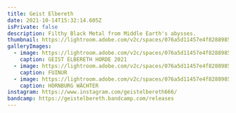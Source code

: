 ```yaml
---
title: Geist Elbereth
date: 2021-10-14T15:32:14.605Z
isPrivate: false
description: Filthy Black Metal from Middle Earth's abysses.
thumbnail: https://lightroom.adobe.com/v2c/spaces/076a5d11457e4f8288985264ae5b0fa0/assets/c5599cb779a3ee8822139e5f32ad9a4f/revisions/37370a118ec24ae08d0f2d81c2e73626/renditions/f3e5f6a08bdbec68464dcb304c7f2895
galleryImages:
  - image: https://lightroom.adobe.com/v2c/spaces/076a5d11457e4f8288985264ae5b0fa0/assets/c5599cb779a3ee8822139e5f32ad9a4f/revisions/37370a118ec24ae08d0f2d81c2e73626/renditions/f3e5f6a08bdbec68464dcb304c7f2895
    caption: GEIST ELBERETH HORDE 2021
  - image: https://lightroom.adobe.com/v2c/spaces/076a5d11457e4f8288985264ae5b0fa0/assets/b0f70403c8696a5956a9fdb2e1bdc21e/revisions/f58111dced194b6a8489c1ef89e60e10/renditions/1c6a58163b83bfc2b14f1482f13b7d99
    caption: FUINUR
  - image: https://lightroom.adobe.com/v2c/spaces/076a5d11457e4f8288985264ae5b0fa0/assets/e6f4045499cb54429ba356198be260ae/revisions/358b34a06b36454291783aa48b87be90/renditions/9b1b4913bcbf6e385f22ca0723dff3a4
    caption: HORNBURG WÄCHTER
instagram: https://www.instagram.com/geistelbereth666/
bandcamp: https://geistelbereth.bandcamp.com/releases
---
```

